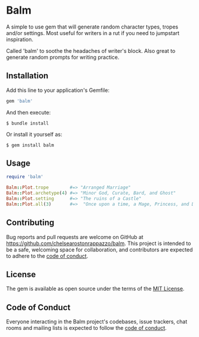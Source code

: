 # Balm

A simple to use gem that will generate random character types, tropes and/or settings. Most useful for writers in a rut if you need to jumpstart inspiration.

Called 'balm' to soothe the headaches of writer's block. Also great to generate random prompts for writing practice.

## Installation

Add this line to your application's Gemfile:

```ruby
gem 'balm'
```

And then execute:

    $ bundle install

Or install it yourself as:

    $ gem install balm

## Usage

```ruby
require 'balm'

Balm::Plot.trope        #=> "Arranged Marriage"
Balm::Plot.archetype(4) #=> "Minor God, Curate, Bard, and Ghost"
Balm::Plot.setting      #=> "The ruins of a Castle"
Balm::Plot.all(3)       #=>  "Once upon a time, a Mage, Princess, and Dandy in The city just before dawn and One is a Celebrity and the other is not."

```

## Contributing

Bug reports and pull requests are welcome on GitHub at https://github.com/chelsearostonrappazzo/balm. This project is intended to be a safe, welcoming space for collaboration, and contributors are expected to adhere to the [code of conduct](https://github.com/[USERNAME]/balm/blob/master/CODE_OF_CONDUCT.md).

## License

The gem is available as open source under the terms of the [MIT License](https://opensource.org/licenses/MIT).

## Code of Conduct

Everyone interacting in the Balm project's codebases, issue trackers, chat rooms and mailing lists is expected to follow the [code of conduct](https://github.com/[USERNAME]/balm/blob/master/CODE_OF_CONDUCT.md).
